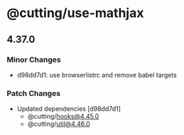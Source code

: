 # @cutting/use-mathjax

## 4.37.0

### Minor Changes

- d98dd7d1: use browserlistrc and remove babel targets

### Patch Changes

- Updated dependencies [d98dd7d1]
  - @cutting/hooks@4.45.0
  - @cutting/util@4.46.0
